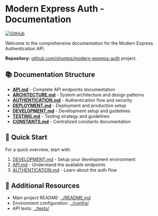# Modern Express Auth - Documentation

[![GitHub](https://img.shields.io/badge/GitHub-shuntps%2Fmodern--express--auth-blue)](https://github.com/shuntps/modern-express-auth)

Welcome to the comprehensive documentation for the Modern Express Authentication API.

**Repository:** [github.com/shuntps/modern-express-auth](https://github.com/shuntps/modern-express-auth) project.

## 📚 Documentation Structure

- **[API.md](./API.md)** - Complete API endpoints documentation
- **[ARCHITECTURE.md](./ARCHITECTURE.md)** - System architecture and design patterns
- **[AUTHENTICATION.md](./AUTHENTICATION.md)** - Authentication flow and security
- **[DEPLOYMENT.md](./DEPLOYMENT.md)** - Deployment and production setup
- **[DEVELOPMENT.md](./DEVELOPMENT.md)** - Development setup and guidelines
- **[TESTING.md](./TESTING.md)** - Testing strategy and guidelines
- **[CONSTANTS.md](./CONSTANTS.md)** - Centralized constants documentation

## 🚀 Quick Start

For a quick overview, start with:
1. [DEVELOPMENT.md](./DEVELOPMENT.md) - Setup your development environment
2. [API.md](./API.md) - Understand the available endpoints
3. [AUTHENTICATION.md](./AUTHENTICATION.md) - Learn about the auth flow

## 📖 Additional Resources

- Main project README: [../README.md](../README.md)
- Environment configuration: [../config/](../config/)
- API tests: [../tests/](../tests/)
